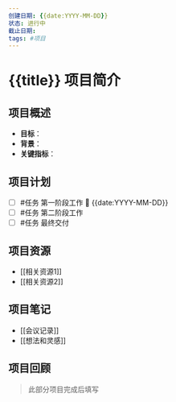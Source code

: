 ```yaml
---
创建日期: {{date:YYYY-MM-DD}}
状态: 进行中
截止日期: 
tags: #项目
---
```


# {{title}} 项目简介

## 项目概述
- **目标**：
- **背景**：
- **关键指标**：

## 项目计划
- [ ] #任务 第一阶段工作 📅 {{date:YYYY-MM-DD}}
- [ ] #任务 第二阶段工作
- [ ] #任务 最终交付

## 项目资源
- [[相关资源1]]
- [[相关资源2]]

## 项目笔记
- [[会议记录]]
- [[想法和灵感]]

## 项目回顾
> 此部分项目完成后填写 